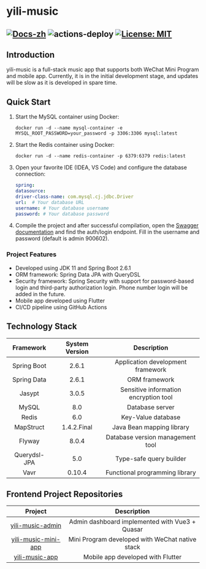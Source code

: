 # yili-music
[![Docs-zh](https://shields.io/badge/README-%E4%B8%AD%E6%96%87-blue)](README-zh.md)
![actions-deploy](https://github.com/xianhua347/yili-music/actions/workflows/deploy.yml/badge.svg)
[![License: MIT](https://img.shields.io/badge/License-MIT-yellow.svg)](https://opensource.org/licenses/MIT)
---

## Introduction

yili-music is a full-stack music app that supports both WeChat Mini Program and mobile app. Currently, it is in the initial development stage, and updates will be slow as it is developed in spare time.

## Quick Start

1. Start the MySQL container using Docker:
   ```shell
   docker run -d --name mysql-container -e MYSQL_ROOT_PASSWORD=your_password -p 3306:3306 mysql:latest
   ```
2. Start the Redis container using Docker:
   ```shell
   docker run -d --name redis-container -p 6379:6379 redis:latest
   ```
3. Open your favorite IDE (IDEA, VS Code) and configure the database connection:
   ```yml
   spring:
   datasource:
   driver-class-name: com.mysql.cj.jdbc.Driver
   url:  # Your database URL
   username: # Your database username
   password: # Your database password
   ```
4. Compile the project and after successful compilation, open the [Swagger documentation](localhost:8084/swagger-ui.html#/) and find the  auth/login  endpoint. Fill in the username and password (default is admin 900602).

### Project Features

- Developed using JDK 11 and Spring Boot 2.6.1
- ORM framework: Spring Data JPA with QueryDSL
- Security framework: Spring Security with support for password-based login and third-party authorization login. Phone number login will be added in the future.
- Mobile app developed using Flutter
- CI/CD pipeline using GitHub Actions

## Technology Stack

|  Framework   | System Version |              Description              | 
|:------------:|:--------------:|:-------------------------------------:| 
| Spring Boot  |     2.6.1      |   Application development framework   | 
| Spring Data  |     2.6.1      |             ORM framework             | 
|    Jasypt    |     3.0.5      | Sensitive information encryption tool | 
|    MySQL     |      8.0       |            Database server            | 
|    Redis     |      6.0       |          Key-Value database           | 
|  MapStruct   |  1.4.2.Final   |       Java Bean mapping library       | 
|    Flyway    |     8.0.4      |   Database version management tool    | 
| Querydsl-JPA |      5.0       |        Type-safe query builder        | 
|     Vavr     |     0.10.4     |    Functional programming library     | 

## Frontend Project Repositories

|                                Project                                 |                   Description                   | 
|:----------------------------------------------------------------------:|:-----------------------------------------------:| 
|   [yili-music-admin](https://github.com/xianhua347/yili-music-admin)   | Admin dashboard implemented with Vue3 + Quasar  | 
| [yili-music-mini-app](https://github.com/xianhua347/yili-music-minapp) | Mini Program developed with WeChat native stack | 
|     [yili-music-app](https://github.com/xianhua347/liyi_music_app)     |        Mobile app developed with Flutter        | 
